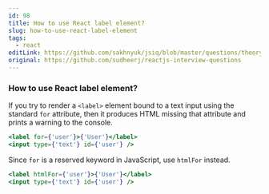 ```yaml
---
id: 98
title: How to use React label element?
slug: how-to-use-react-label-element
tags:
  - react
editLink: https://github.com/sakhnyuk/jsiq/blob/master/questions/theory/react/98.md
original: https://github.com/sudheerj/reactjs-interview-questions
---
```


### How to use React label element?

If you try to render a `<label>` element bound to a text input using the standard `for` attribute, then it produces HTML missing that attribute and prints a warning to the console.

```jsx
<label for={'user'}>{'User'}</label>
<input type={'text'} id={'user'} />
```

Since `for` is a reserved keyword in JavaScript, use `htmlFor` instead.

```jsx
<label htmlFor={'user'}>{'User'}</label>
<input type={'text'} id={'user'} />
```